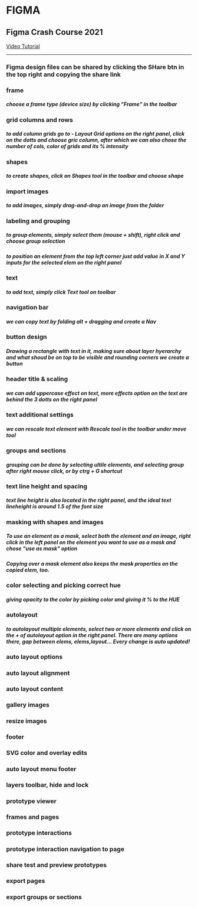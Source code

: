 # FIGMA
## Figma Crash Course 2021
[Video Tutorial](https://www.youtube.com/watch?v=lg7w3Ntfqy0 "Figma Crash Course 2021")
___

### Figma design files can be shared by clicking the SHare btn in the top right and copying the share link

### frame
##### choose a frame type (device size) by clicking "Frame" in the toolbar

### grid columns and rows
##### to add column grids go to - Layout Grid options on the right panel, click on the dotts and choose gric column, after which we can also chose the number of cols, color of grids and its % intensity

### shapes
##### to create shapes, click on Shapes tool in the toolbar and choose shape

### import images
##### to add images, simply drag-and-drop an image from the folder

### labeling and grouping
##### to group elements, simply select them (mouse + shift), right click and choose group selection
##### to position an element from the top left corner just add value in X and Y inputs for the selected elem on the right panel

### text
##### to add text, simply click Text tool on toolbar

### navigation bar
##### we can copy text by folding alt + dragging and create a Nav

### button design
##### Drawing a rectangle with text in it, making sure about layer hyerarchy and what shoud be on top to be visible and rounding corners we create a button

### header title & scaling
##### we can add uppercase effect on text, more effects option on the text are behind the 3 dotts on the right panel 

### text additional settings
##### we can rescale text element with Rescale tool in the toolbar under move tool

### groups and sections
##### grouping can be done by selecting ultile elements, and selecting group after right mouse click, or by ctrg + G shortcut

### text line height and spacing
##### text line height is also located in the right panel, and the ideal text lineheight is around 1.5 of the font size

### masking with shapes and images
##### To use an element as a mask, select both the element and an image, right click in the left panel on the element you want to use as a mask and chose "use as mask" option
##### Copying over a mask element also keeps the mask properties on the copied elem, too.

### color selecting and picking correct hue
##### giving opacity to the color by picking color and giving it % to the HUE

### autolayout
##### to autolayout multiple elements, select two or more elements and click on the + of autolayout option in the right panel. There are many options there, gap between elems, elems,layout... Every change is auto updated!


### auto layout options
#####

### auto layout alignment
#####

### auto layout content
#####

### gallery images
#####

### resize images
#####

### footer
#####

### SVG color and overlay edits
#####

### auto layout menu footer
#####

### layers toolbar, hide and lock
#####

### prototype viewer
#####

### frames and pages
#####

### prototype interactions
#####

### prototype interaction navigation to page
#####

### share test and preview prototypes
#####

### export pages
#####

### export groups or sections
#####
